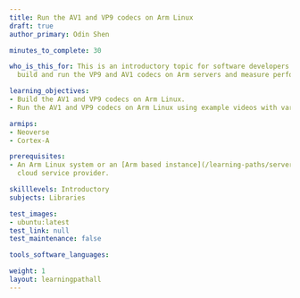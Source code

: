 ```yaml
---
title: Run the AV1 and VP9 codecs on Arm Linux
draft: true
author_primary: Odin Shen

minutes_to_complete: 30

who_is_this_for: This is an introductory topic for software developers who want to
  build and run the VP9 and AV1 codecs on Arm servers and measure performance.

learning_objectives:
- Build the AV1 and VP9 codecs on Arm Linux.
- Run the AV1 and VP9 codecs on Arm Linux using example videos with various resolutions and encodings.

armips:
- Neoverse
- Cortex-A

prerequisites:
- An Arm Linux system or an [Arm based instance](/learning-paths/servers-and-cloud-computing/csp/) from a 
  cloud service provider. 

skilllevels: Introductory
subjects: Libraries

test_images:
- ubuntu:latest
test_link: null
test_maintenance: false

tools_software_languages:

weight: 1
layout: learningpathall
---
```


